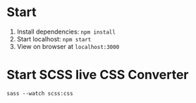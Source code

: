 # Start

1. Install dependencies: `npm install`
2. Start localhost:
   `npm start`
3. View on browser at `localhost:3000`

# Start SCSS live CSS Converter

`sass --watch scss:css`
